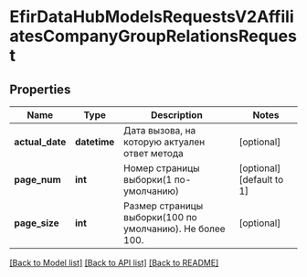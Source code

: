 # EfirDataHubModelsRequestsV2AffiliatesCompanyGroupRelationsRequest

## Properties
Name | Type | Description | Notes
------------ | ------------- | ------------- | -------------
**actual_date** | **datetime** | Дата вызова, на которую актуален ответ метода | [optional] 
**page_num** | **int** | Номер страницы выборки(1 по-умолчанию) | [optional] [default to 1]
**page_size** | **int** | Размер страницы выборки(100 по умолчанию). Не более 100. | [optional] 

[[Back to Model list]](../README.md#documentation-for-models) [[Back to API list]](../README.md#documentation-for-api-endpoints) [[Back to README]](../README.md)

